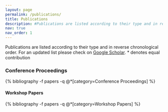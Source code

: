 ```yaml
---
layout: page
permalink: /publications/
title: Publications
description: #Publications are listed according to their type and in reverse chronological order. For an updated list please chek on [Google Scholar]<https://scholar.google.com/citations?user=AEer2h4AAAAJ&hl=en>
nav: true
nav_order: 1
---
```

<!-- To add from a separate file just use:  bibliography --file preprint  -->
<!-- _pages/publications.md -->

<div class="publications">
  <p>
    Publications are listed according to their type and in reverse chronological order.
    For an updated list please check on
    <a href="https://scholar.google.com/citations?user=o9Gj0dMAAAAJ&hl=en">Google Scholar</a>.
    * denotes equal contribution
  </p>  

  <h3><b>Conference Proceedings</b></h3>
  {% bibliography -f papers -q @*[category=Conference Proceedings]  %}

  <h4><b>Workshop Papers</b></h4>
  {% bibliography -f papers -q @*[category=Workshop Papers]  %}

<!--
<h3><b>Conference Proceedings</b></h3>
   bibliography -f papers -q @*[category=Conference Proceedings]  

<h2>Journal Publications</h2>
   bibliography -f papers -q @*[category=Journal Publications]  

  <h2>Book Chapters</h2>
   bibliography -f papers -q @*[category=Book Chapters]  
-->
